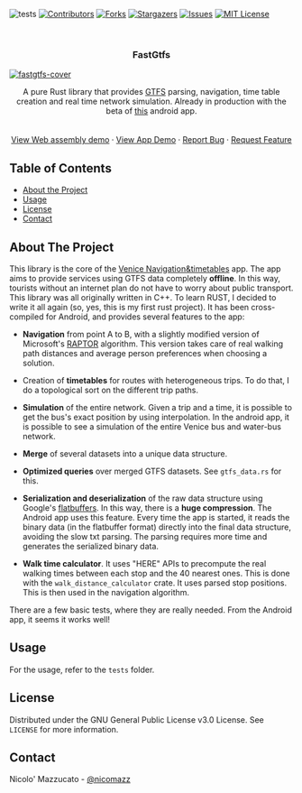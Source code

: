 

<!-- PROJECT SHIELDS -->
![tests](https://github.com/nicomazz/fastgtfs/workflows/Rust/badge.svg)
[![Contributors][contributors-shield]][contributors-url]
[![Forks][forks-shield]][forks-url]
[![Stargazers][stars-shield]][stars-url]
[![Issues][issues-shield]][issues-url]
[![MIT License][license-shield]][license-url]



<!-- PROJECT LOGO -->
<br />
<p align="center">
  <h3 align="center">FastGtfs</h3>

  <a href="https://i.ibb.co/XDqf83x/fastgtfs-cover.png">
   <!-- <img src="images/logo.png" alt="Logo" width="80" height="80">-->
   <img src="https://i.ibb.co/XDqf83x/fastgtfs-cover.png" alt="fastgtfs-cover" border="0">
  </a>


  <p align="center">
    A pure Rust library that provides <a href="https://developers.google.com/transit/gtfs">GTFS</a> parsing, navigation, time table creation and real time network simulation. Already in production with the beta of <a href="https://play.google.com/apps/testing/com.actv.nicomazz.lastjni">this</a> android app. 
    <br />
    <br />
    <br />
    <a href="https://nicomazz.github.io/fastgtfs/">View Web assembly demo</a>
    ·
    <a href="https://play.google.com/apps/testing/com.actv.nicomazz.lastjni">View App Demo</a>
    ·
    <a href="https://github.com/nicomazz/fastgtfs/issues">Report Bug</a>
    ·
    <a href="https://github.com/nicomazz/fastgtfs/issues">Request Feature</a>
  </p>
</p>



<!-- TABLE OF CONTENTS -->
## Table of Contents

* [About the Project](#about-the-project)
* [Usage](#usage)
* [License](#license)
* [Contact](#contact)


<!-- ABOUT THE PROJECT -->
## About The Project


This library is the core of the [Venice Navigation&timetables](https://play.google.com/apps/testing/com.actv.nicomazz.lastjni) app. The app aims to provide services using GTFS data completely **offline**. In this way, tourists without an internet plan do not have to worry about public transport.
This library was all originally written in C++. To learn RUST, I decided to write it all again (so, yes, this is my first rust project). It has been cross-compiled for Android, and provides several features to the app:

- **Navigation** from point A to B, with a slightly modified version of Microsoft's [RAPTOR](https://www.microsoft.com/en-us/research/wp-content/uploads/2012/01/raptor_alenex.pdf) algorithm. This version takes care of real walking path distances and average person preferences when choosing a solution.

- Creation of **timetables** for routes with heterogeneous trips. To do that, I do a topological sort on the different trip paths.

- **Simulation** of the entire network. Given a trip and a time, it is possible to get the bus's exact position by using interpolation. In the android app, it is possible to see a simulation of the entire Venice bus and water-bus network.

- **Merge** of several datasets into a unique data structure.

- **Optimized queries** over merged GTFS datasets. See `gtfs_data.rs` for this.
    
- **Serialization and deserialization** of the raw data structure using Google's [flatbuffers](https://google.github.io/flatbuffers/). In this way, there is a **huge compression**. The Android app uses this feature. Every time the app is started, it reads the binary data (in the flatbuffer format) directly into the final data structure, avoiding the slow txt parsing. The parsing requires more time and generates the serialized binary data.

- **Walk time calculator**. It uses "HERE" APIs to precompute the real walking times between each stop and the 40 nearest ones. This is done with the `walk_distance_calculator` crate. It uses parsed stop positions. This is then used in the navigation algorithm.

There are a few basic tests, where they are really needed. From the Android app, it seems it works well!


<!-- USAGE EXAMPLES -->
## Usage

For the usage, refer to the `tests` folder.


<!-- LICENSE -->
## License

Distributed under the GNU General Public License v3.0 License. See `LICENSE` for more information.



<!-- CONTACT -->
## Contact

Nicolo' Mazzucato - [@nicomazz](https://twitter.com/nicomazz)



<!-- MARKDOWN LINKS & IMAGES -->
<!-- https://www.markdownguide.org/basic-syntax/#reference-style-links -->
[contributors-shield]: https://img.shields.io/github/contributors/nicomazz/fastgtfs.svg?style=flat-square
[contributors-url]: https://github.com/nicomazz/fastgtfs/graphs/contributors
[forks-shield]: https://img.shields.io/github/forks/nicomazz/fastgtfs.svg?style=flat-square
[forks-url]: https://github.com/nicomazz/fastgtfs/network/members
[stars-shield]: https://img.shields.io/github/stars/nicomazz/fastgtfs.svg?style=flat-square
[stars-url]: https://github.com/nicomazz/fastgtfs/stargazers
[issues-shield]: https://img.shields.io/github/issues/nicomazz/fastgtfs.svg?style=flat-square
[issues-url]: https://github.com/nicomazz/fastgtfs/issues
[license-shield]: https://img.shields.io/github/license/nicomazz/fastgtfs.svg?style=flat-square
[license-url]: https://github.com/nicomazz/fastgtfs/blob/master/LICENSE.txt
[linkedin-shield]: https://img.shields.io/badge/-LinkedIn-black.svg?style=flat-square&logo=linkedin&colorB=555
[linkedin-url]: https://linkedin.com/in/nicomazz
[product-screenshot]: images/screenshot.png
